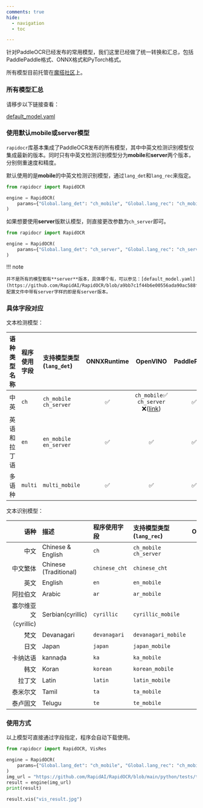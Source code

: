 ```yaml
---
comments: true
hide:
  - navigation
  - toc

---
```


针对PaddleOCR已经发布的常用模型，我们这里已经做了统一转换和汇总，包括PaddlePaddle格式、ONNX格式和PyTorch格式。

所有模型目前托管在[魔搭社区](https://www.modelscope.cn/models/RapidAI/RapidOCR/files)上。

### 所有模型汇总

请移步以下链接查看：

[default_model.yaml](https://github.com/RapidAI/RapidOCR/blob/a9bb7c1f44b6e00556ada90ac588f020d7637c4b/python/rapidocr/default_models.yaml)

### 使用默认mobile或server模型

`rapidocr`库基本集成了PaddleOCR发布的所有模型，其中中英文检测识别模型仅集成最新的版本。同时只有中英文检测识别模型分为**mobile**和**server**两个版本，分别侧重速度和精度。

默认使用的是**mobile**的中英文检测识别模型，通过`lang_det`和`lang_rec`来指定。

```python linenums="1" hl_lines="4"
from rapidocr import RapidOCR

engine = RapidOCR(
    params={"Global.lang_det": "ch_mobile", "Global.lang_rec": "ch_mobile"}
)
```

如果想要使用**server**版默认模型，则直接更改参数为`ch_server`即可。

```python linenums="1" hl_lines="4"
from rapidocr import RapidOCR

engine = RapidOCR(
    params={"Global.lang_det": "ch_server", "Global.lang_rec": "ch_server"}
)
```

!!! note

    并不是所有的模型都有**server**版本，具体哪个有，可以参见：[default_model.yaml](https://github.com/RapidAI/RapidOCR/blob/a9bb7c1f44b6e00556ada90ac588f020d7637c4b/python/rapidocr/default_models.yaml)。配置文件中带有server字样的即是有server版本。

### 具体字段对应

文本检测模型：

|语种类型名称|程序使用字段|支持模型类型(`lang_det`)|ONNXRuntime| OpenVINO| PaddlePaddle | PyTorch|
|---:|:---|:---|:---:|:---:|:---:|:---:|
|中英|`ch`|`ch_mobile` `ch_server`|✅|`ch_mobile`✅ `ch_server` ❌([link](https://github.com/RapidAI/RapidOCR/issues/395))|✅|✅|
|英语和拉丁语|`en`|`en_mobile` `en_server`|✅|✅|✅|✅|
|多语种|`multi`|`multi_mobile`|✅|✅|✅|✅|

文本识别模型：

|语种|描述|程序使用字段|支持模型类型(`lang_rec`)|ONNXRuntime| OpenVINO| PaddlePaddle | PyTorch|
|---:|:---|:---|:---|:---:|:---:|:---:|:---:|
|中文|Chinese & English|`ch`|`ch_mobile` `ch_server`|✅|✅|✅|✅|
|中文繁体|Chinese (Traditional)|`chinese_cht`|`chinese_cht`|✅|✅|✅|✅|
|英文|English|`en`|`en_mobile`|✅|✅|✅|✅|
|阿拉伯文|Arabic|`ar`|`ar_mobile`|✅|✅|✅|✅|
|塞尔维亚文（cyrillic)|Serbian(cyrillic)|`cyrillic`|`cyrillic_mobile`|✅|✅|✅|✅|
|梵文|Devanagari|`devanagari`|`devanagari_mobile`|✅|✅|✅|✅|
|日文|Japan|`japan`|`japan_mobile`|✅|✅|✅|✅|
|卡纳达语|kannaḍa|`ka`|`ka_mobile`|✅|✅|✅|✅|
|韩文|Koran|`korean`|`korean_mobile`|✅|✅|✅|✅|
|拉丁文|Latin|`latin`|`latin_mobile`|✅|✅|✅|✅|
|泰米尔文|Tamil |`ta`|`ta_mobile`|✅|✅|✅|✅|
|泰卢固文|Telugu |`te`|`te_mobile`|✅|✅|✅|✅|

### 使用方式

以上模型可直接通过字段指定，程序会自动下载使用。

```python linenums="1" hl_lines="4"
from rapidocr import RapidOCR, VisRes

engine = RapidOCR(
    params={"Global.lang_det": "ch_mobile", "Global.lang_rec": "ch_mobile"}
)
img_url = "https://github.com/RapidAI/RapidOCR/blob/main/python/tests/test_files/ch_en_num.jpg?raw=true"
result = engine(img_url)
print(result)

result.vis("vis_result.jpg")
```
